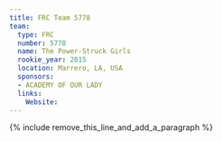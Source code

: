 ```yaml
---
title: FRC Team 5778
team:
  type: FRC
  number: 5778
  name: The Power-Struck Girls
  rookie_year: 2015
  location: Marrero, LA, USA
  sponsors:
  - ACADEMY OF OUR LADY
  links:
    Website:
---
```


{% include remove_this_line_and_add_a_paragraph %}
